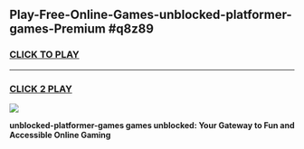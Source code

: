 
## Play-Free-Online-Games-unblocked-platformer-games-Premium #q8z89
<h3>
<a href="https://premium.freeplayer.one?title=unblocked-platformer-games&ref=8M">CLICK TO PLAY</a></h3>
<hr>

<h3>
<a href="https://premium.freeplayer.one?title=unblocked-platformer-games&ref=8M">CLICK 2 PLAY</a>
  
</h3>

<a href="https://premium.freeplayer.one?title=unblocked-platformer-games&ref=8M"><img src="https://clearcache.store/games.png"></a>


**unblocked-platformer-games games unblocked: Your Gateway to Fun and Accessible Online Gaming**
